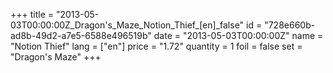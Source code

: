 +++
title = "2013-05-03T00:00:00Z_Dragon's_Maze_Notion_Thief_[en]_false"
id = "728e660b-ad8b-49d2-a7e5-6588e496519b"
date = "2013-05-03T00:00:00Z"
name = "Notion Thief"
lang = ["en"]
price = "1.72"
quantity = 1
foil = false
set = "Dragon's Maze"
+++
